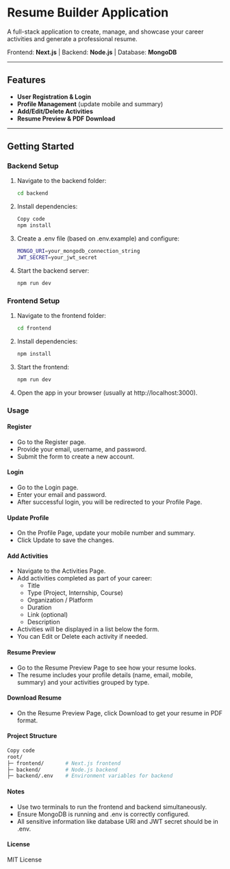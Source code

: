 # Resume Builder Application

A full-stack application to create, manage, and showcase your career activities and generate a professional resume.  

Frontend: **Next.js** | Backend: **Node.js** | Database: **MongoDB**

---

## Features

- **User Registration & Login**
- **Profile Management** (update mobile and summary)
- **Add/Edit/Delete Activities**
- **Resume Preview & PDF Download**

---

## Getting Started

### Backend Setup

1. Navigate to the backend folder:
   ```bash
   cd backend
2. Install dependencies:
   ```bash
   Copy code
   npm install

3. Create a .env file (based on .env.example) and configure:
   ```bash
   MONGO_URI=your_mongodb_connection_string
   JWT_SECRET=your_jwt_secret

4. Start the backend server:
   ```bash
   npm run dev

### Frontend Setup
1. Navigate to the frontend folder:
   ```bash
   cd frontend
2. Install dependencies:
   ```bash
   npm install
3. Start the frontend:
   ```bash
   npm run dev
4. Open the app in your browser (usually at http://localhost:3000).

### Usage
#### Register
- Go to the Register page.
- Provide your email, username, and password.
- Submit the form to create a new account.

#### Login
- Go to the Login page.
- Enter your email and password.
- After successful login, you will be redirected to your Profile Page.

#### Update Profile
- On the Profile Page, update your mobile number and summary.
- Click Update to save the changes.

#### Add Activities
- Navigate to the Activities Page.
- Add activities completed as part of your career:
   - Title
   - Type (Project, Internship, Course)
   - Organization / Platform
   - Duration
   - Link (optional)
   - Description
- Activities will be displayed in a list below the form.
- You can Edit or Delete each activity if needed.

#### Resume Preview
- Go to the Resume Preview Page to see how your resume looks.
- The resume includes your profile details (name, email, mobile, summary) and your activities grouped by type.

#### Download Resume
- On the Resume Preview Page, click Download to get your resume in PDF format.

#### Project Structure
   ```bash
   Copy code
   root/
   ├─ frontend/       # Next.js frontend
   ├─ backend/        # Node.js backend
   ├─ backend/.env    # Environment variables for backend
```
#### Notes
- Use two terminals to run the frontend and backend simultaneously.
- Ensure MongoDB is running and .env is correctly configured.
- All sensitive information like database URI and JWT secret should be in .env.

#### License
MIT License

